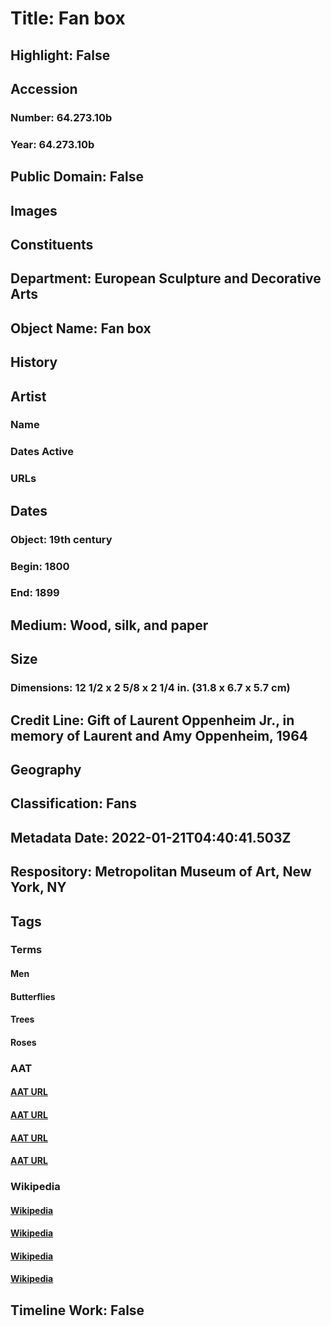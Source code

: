 # Title: Fan box
## Highlight: False
## Accession
### Number: 64.273.10b
### Year: 64.273.10b
## Public Domain: False
## Images
## Constituents
## Department: European Sculpture and Decorative Arts
## Object Name: Fan box
## History
## Artist
### Name
### Dates Active
### URLs
## Dates
### Object: 19th century
### Begin: 1800
### End: 1899
## Medium: Wood, silk, and paper
## Size
### Dimensions: 12 1/2 x 2 5/8 x 2 1/4 in.  (31.8 x 6.7 x 5.7 cm)
## Credit Line: Gift of Laurent Oppenheim Jr., in memory of Laurent and Amy Oppenheim, 1964
## Geography
## Classification: Fans
## Metadata Date: 2022-01-21T04:40:41.503Z
## Respository: Metropolitan Museum of Art, New York, NY
## Tags
### Terms
#### Men
#### Butterflies
#### Trees
#### Roses
### AAT
#### [AAT URL](http://vocab.getty.edu/page/aat/300025928)
#### [AAT URL](http://vocab.getty.edu/page/aat/300417320)
#### [AAT URL](http://vocab.getty.edu/page/aat/300132410)
#### [AAT URL](http://vocab.getty.edu/page/aat/300266246)
### Wikipedia
#### [Wikipedia]()
#### [Wikipedia]()
#### [Wikipedia]()
#### [Wikipedia]()
## Timeline Work: False